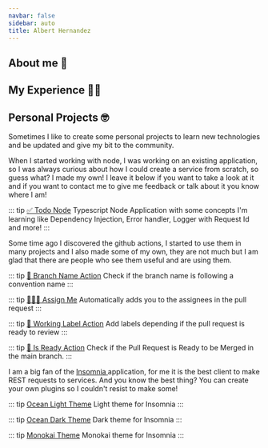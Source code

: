 ```yaml
---
navbar: false
sidebar: auto
title: Albert Hernandez
---
```


## About me :man:

<About />

## My Experience :man_technologist:

<Jobs />

## Personal Projects :nerd_face:

Sometimes I like to create some personal projects to learn new technologies and be
updated and give my bit to the community.

When I started working with node, I was working on an existing application, so I was
always curious about how I could create a service from scratch, so guess what? I made my own!
I leave it below if you want to take a look at it and if you want to contact me to give me
feedback or talk about it you know where I am!

::: tip <a target="_blank" rel="noopener noreferrer" href="https://github.com/AlbertHernandez/todo-node"> ✅ Todo Node</a>
Typescript Node Application with some concepts I'm learning like Dependency Injection, Error handler,
Logger with Request Id and more!
:::

Some time ago I discovered the github actions, I started to use them in many
projects and I also made some of my own, they are not much but I am glad that there
are people who see them useful and are using them.

::: tip <a target="_blank" rel="noopener noreferrer" href="https://github.com/AlbertHernandez/branch-name-action"> 🔱 Branch Name Action</a> 
Check if the branch name is following a convention name
:::

::: tip <a target="_blank" rel="noopener noreferrer" href="https://github.com/AlbertHernandez/assign-me"> 👩🏻‍💻 Assign Me</a>
Automatically adds you to the assignees in the pull request
:::

::: tip <a target="_blank" rel="noopener noreferrer" href="https://github.com/AlbertHernandez/working-label-action"> 🧳 Working Label Action</a>
Add labels depending if the pull request is ready to review
:::

::: tip <a target="_blank" rel="noopener noreferrer" href="https://github.com/AlbertHernandez/is-ready-action"> 🚀 Is Ready Action</a>
Check if the Pull Request is Ready to be Merged in the main branch.
:::

I am a big fan of the <a target="_blank" rel="noopener noreferrer" href="https://insomnia.rest/">Insomnia </a>
application, for me it is the best client to make REST requests to services. And you know the best
thing? You can create your own plugins so I couldn't resist
to make some!

::: tip <a target="_blank" rel="noopener noreferrer" href="https://insomnia.rest/plugins/insomnia-plugin-ocean-light-theme"> Ocean Light Theme</a>
Light theme for Insomnia
:::

::: tip <a target="_blank" rel="noopener noreferrer" href="https://insomnia.rest/plugins/insomnia-plugin-ocean-dark-theme"> Ocean Dark Theme</a>
Dark theme for Insomnia
:::

::: tip <a target="_blank" rel="noopener noreferrer" href="https://insomnia.rest/plugins/insomnia-plugin-monokai-theme"> Monokai Theme</a>
Monokai theme for Insomnia
:::